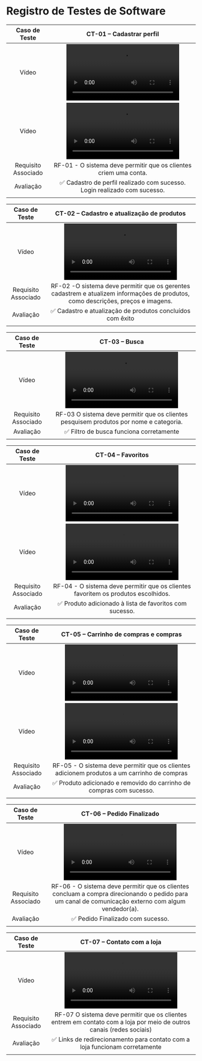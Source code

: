 # Registro de Testes de Software



| **Caso de Teste** 	| **CT-01 – Cadastrar perfil** 	|
|:---:	|:---:	|
| Vídeo | <video src="https://github.com/ICEI-PUC-Minas-PMV-ADS/pmv-ads-2023-1-e2-proj-int-t1-time2-aro/assets/89558202/5f05955e-e2d7-4fd0-b900-06f2500f2c8f"> |
| Vídeo | <video src="https://github.com/ICEI-PUC-Minas-PMV-ADS/pmv-ads-2023-1-e2-proj-int-t1-time2-aro/assets/89558202/0fcd0575-a838-4a69-9dc1-41d34a46c806"> |
|	Requisito Associado 	| RF-01 - O sistema deve permitir que os clientes criem uma conta. |
| Avaliação 	|✅ Cadastro de perfil realizado com sucesso. Login realizado com sucesso. |
|  	|  	|


| **Caso de Teste** 	| **CT-02 – Cadastro e atualização de produtos** 	|
|:---:	|:---:	|
| Vídeo | <video src="https://user-images.githubusercontent.com/70116762/236707450-673c1f0f-8740-4c6f-9fd6-3691ff4f6c31.mp4"> |
|	Requisito Associado 	| RF-02 -O sistema deve permitir que os gerentes cadastrem e atualizem informações de produtos, como descrições, preços e imagens. |
| Avaliação 	|✅ Cadastro e atualização de produtos concluídos com êxito |
|  	|  	|


| **Caso de Teste** 	| **CT-03 – Busca** 	|
|:---:	|:---:	|
| Vídeo | <video src="https://user-images.githubusercontent.com/70116762/236707522-b5cbf27c-d160-4994-a4d5-b505b19b3346.mp4"> |
|	Requisito Associado 	| RF-03 O sistema deve permitir que os clientes pesquisem produtos por nome e categoria. |
| Avaliação 	|✅ Filtro de busca funciona corretamente |
|  	|  	|


| **Caso de Teste** 	| **CT-04 – Favoritos** 	|
|:---:	|:---:	|
| Vídeo | <video src="https://github.com/ICEI-PUC-Minas-PMV-ADS/pmv-ads-2023-1-e2-proj-int-t1-time2-aro/assets/89558202/59ec9a1b-b377-4257-8eb9-96e8f7feef64"> |
| Vídeo | <video src="https://github.com/ICEI-PUC-Minas-PMV-ADS/pmv-ads-2023-1-e2-proj-int-t1-time2-aro/assets/89558202/6963c9c0-9618-4455-b182-8a58aed05e0c"> |
|	Requisito Associado 	| RF-04 - O sistema deve permitir que os clientes favoritem os produtos escolhidos. |
| Avaliação 	|✅ Produto adicionado à lista de favoritos com sucesso. |
|  	|  	|

  
| **Caso de Teste** 	| **CT-05 – Carrinho de compras e compras** 	|
|:---:	|:---:	|
| Vídeo | <video src="https://github.com/ICEI-PUC-Minas-PMV-ADS/pmv-ads-2023-1-e2-proj-int-t1-time2-aro/assets/89558202/5c8879a5-847d-42bd-baae-9e30f6e8e198"> |
| Vídeo | <video src="https://github.com/ICEI-PUC-Minas-PMV-ADS/pmv-ads-2023-1-e2-proj-int-t1-time2-aro/assets/89558202/e9cfd639-49cd-4d8c-940e-16c48b3588d3"> |
|	Requisito Associado 	| RF-05 - O sistema deve permitir que os clientes adicionem produtos a um carrinho de compras |
| Avaliação 	|✅ Produto adicionado e removido do carrinho de compras com sucesso.  |
|  	|  	|
  
| **Caso de Teste** 	| **CT-06 – Pedido Finalizado** 	|
|:---:	|:---:	|
| Vídeo | <video src="https://github.com/ICEI-PUC-Minas-PMV-ADS/pmv-ads-2023-1-e2-proj-int-t1-time2-aro/assets/70116762/8bff2823-f5a1-4aba-8430-7873fb3df5b7"> |
|	Requisito Associado | RF-06 - O sistema deve permitir que os clientes concluam a compra direcionando o pedido para um canal de comunicação externo com algum vendedor(a). |
| Avaliação 	|✅ Pedido Finalizado com sucesso.  |
|  	|  	|

| **Caso de Teste** 	| **CT-07 – Contato com a loja** 	|
|:---:	|:---:	|
| Vídeo | <video src="https://user-images.githubusercontent.com/70116762/236707523-e13e42ea-d6fd-4d73-ae4c-6d082ab4686c.mp4"> |
|	Requisito Associado 	| RF-07 O sistema deve permitir que os clientes entrem em contato com a loja por meio de outros canais (redes sociais)|
| Avaliação |✅ Links de redirecionamento para contato com a loja funcionam corretamente |
|  	|  	|


